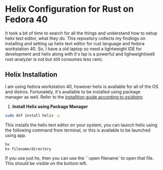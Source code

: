 # Helix Configuration for Rust on Fedora 40
It took a bit of time to search for all the things and understand how to setup helix text editor, what they do. This repository collects my findings on installing and setting up helix text editor for rust language and fedora workstation 40. So, I have a old laptop so need a lightweight IDE for development and helix along with it's lsp is a powerful and lighweight(well rust-analyzer is not but still consumes less ram).

## Helix Installation
I am using fedora workstation 40, however helix is available for all of the OS and distros. Fortunately, it's available to be installed using package manager as well. Refer to the [installtion guide according to os/distro](https://docs.helix-editor.com/package-managers.html)
1. **Install Helix using Package Manager**
```bash
sudo dnf install helix -y
```  
This installs the helix text editor on your system, you can launch helix using the following command from terminal, or this is available to be launched using app.
```bash
hx
hx filename/directory
```
If you use just hx, then you can use the ``:open filename` to open that file. This should be visible on the bottom left. 
